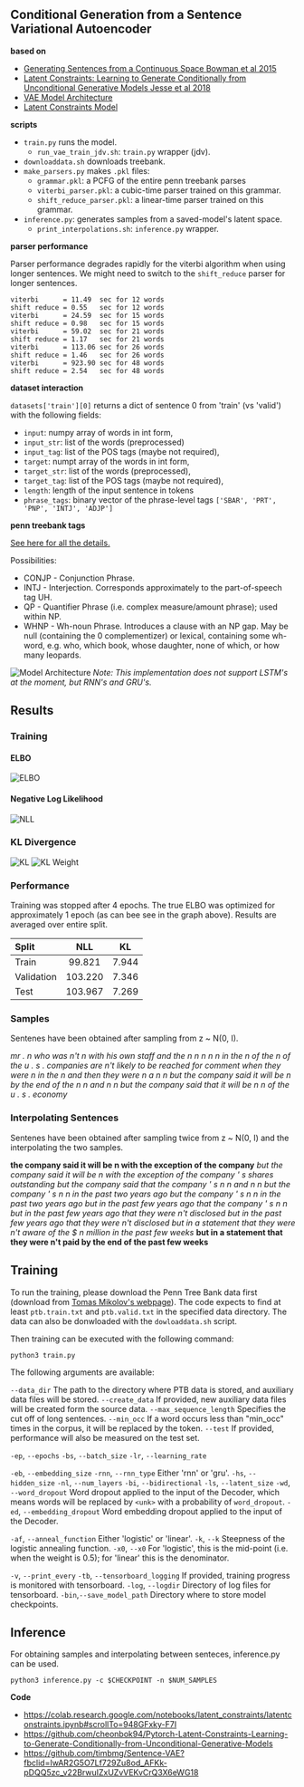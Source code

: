 Conditional Generation from a Sentence Variational Autoencoder
--------------------------------------------------------------

**based on**

+ [Generating Sentences from a Continuous Space Bowman et al 2015](https://arxiv.org/abs/1511.06349)
+ [Latent Constraints: Learning to Generate Conditionally from Unconditional Generative Models Jesse et al 2018](https://openreview.net/forum?id=Sy8XvGb0-)
+ [VAE Model Architecture](https://github.com/timbmg/Sentence-VAE/)
+ [Latent Constraints Model](www.alejandro.com)

**scripts**

+ `train.py` runs the model.
    + `run_vae_train_jdv.sh`: `train.py` wrapper (jdv).
+ `downloaddata.sh` downloads treebank.
+ `make_parsers.py` makes `.pkl` files:
    + `grammar.pkl`: a PCFG of the entire penn treebank parses
    + `viterbi_parser.pkl`: a cubic-time parser trained on this grammar.
    + `shift_reduce_parser.pkl`: a linear-time parser trained on this grammar.
+ `inference.py`: generates samples from a saved-model's latent space.
    + `print_interpolations.sh`: `inference.py` wrapper.

**parser performance**

Parser performance degrades rapidly for the viterbi algorithm when using longer
sentences. We might need to switch to the `shift_reduce` parser for longer
sentences.

```
viterbi      = 11.49  sec for 12 words
shift reduce = 0.55   sec for 12 words
viterbi      = 24.59  sec for 15 words
shift reduce = 0.98   sec for 15 words
viterbi      = 59.02  sec for 21 words
shift reduce = 1.17   sec for 21 words
viterbi      = 113.06 sec for 26 words
shift reduce = 1.46   sec for 26 words
viterbi      = 923.90 sec for 48 words
shift reduce = 2.54   sec for 48 words
```

**dataset interaction**

`datasets['train'][0]` returns a dict of sentence 0 from 'train' (vs 'valid')
with the following fields:

+ `input`: numpy array of words in int form,
+ `input_str`: list of the words (preprocessed)
+ `input_tag`: list of the POS tags (maybe not required),
+ `target`: numpt array of the words in int form,
+ `target_str`: list of the words (preprocessed),
+ `target_tag`: list of the POS tags (maybe not required),
+ `length`: length of the input sentence in tokens
+ `phrase_tags`: binary vector of the phrase-level tags `['SBAR', 'PRT', 'PNP', 'INTJ', 'ADJP']`

**penn treebank tags**

[See here for all the details.](http://www.surdeanu.info/mihai/teaching/ista555-fall13/readings/PennTreebankConstituents.html#X)

Possibilities:

+ CONJP - Conjunction Phrase.
+ INTJ - Interjection. Corresponds approximately to the part-of-speech tag UH.
+ QP - Quantifier Phrase (i.e. complex measure/amount phrase); used within NP.
+ WHNP - Wh-noun Phrase. Introduces a clause with an NP gap. May be null
  (containing the 0 complementizer) or lexical, containing some wh-word, e.g.
  who, which book, whose daughter, none of which, or how many leopards.


![Model Architecture](https://github.com/timbmg/Sentence-VAE/blob/master/figs/model.png "Model Architecture")
_Note: This implementation does not support LSTM's at the moment, but RNN's and GRU's._
## Results
### Training
#### ELBO
![ELBO](https://github.com/timbmg/Sentence-VAE/blob/master/figs/train_elbo.png "ELBO")
#### Negative Log Likelihood
![NLL](https://github.com/timbmg/Sentence-VAE/blob/master/figs/train_nll.png "NLL")
### KL Divergence
![KL](https://github.com/timbmg/Sentence-VAE/blob/master/figs/train_kl.png "KL")
![KL Weight](https://github.com/timbmg/Sentence-VAE/blob/master/figs/kl_weight.png "KL Weight")


### Performance
Training was stopped after 4 epochs. The true ELBO was optimized for approximately 1 epoch (as can bee see in the graph above). Results are averaged over entire split.

| Split       | NLL   | KL    |
|:------------|:------:|:-----:|
| Train       | 99.821 | 7.944 |
| Validation  | 103.220 | 7.346 |
| Test        | 103.967 | 7.269 |
### Samples
Sentenes have been obtained after sampling from z ~ N(0, I).

_mr . n who was n't n with his own staff and the n n n n n_
_in the n of the n of the u . s . companies are n't likely to be reached for comment_
_when they were n in the n and then they were n a n n_
_but the company said it will be n by the end of the n n and n n_
_but the company said that it will be n n of the u . s . economy_

### Interpolating Sentences
Sentenes have been obtained after sampling twice from z ~ N(0, I) and the interpolating the two samples.

**the company said it will be n with the exception of the company**
_but the company said it will be n with the exception of the company ' s shares outstanding_
_but the company said that the company ' s n n and n n_
_but the company ' s n n in the past two years ago_
_but the company ' s n n in the past two years ago_
_but in the past few years ago that the company ' s n n_
_but in the past few years ago that they were n't disclosed_
_but in the past few years ago that they were n't disclosed_
_but in a statement that they were n't aware of the $ n million in the past few weeks_
**but in a statement that they were n't paid by the end of the past few weeks**

## Training
To run the training, please download the Penn Tree Bank data first (download from [Tomas Mikolov's webpage](http://www.fit.vutbr.cz/~imikolov/rnnlm/simple-examples.tgz)). The code expects to find at least `ptb.train.txt` and `ptb.valid.txt` in the specified data directory. The data can also be donwloaded with the `dowloaddata.sh` script.

Then training can be executed with the following command:
```
python3 train.py
```

The following arguments are available:

`--data_dir`  The path to the directory where PTB data is stored, and auxiliary data files will be stored.
`--create_data` If provided, new auxiliary data files will be created form the source data.
`--max_sequence_length` Specifies the cut off of long sentences.
`--min_occ` If a word occurs less than "min_occ" times in the corpus, it will be replaced by the <unk> token.
`--test` If provided, performance will also be measured on the test set.

`-ep`, `--epochs`
`-bs`, `--batch_size`
`-lr`, `--learning_rate`

`-eb`, `--embedding_size`
`-rnn`, `--rnn_type` Either 'rnn' or 'gru'.
`-hs`, `--hidden_size`
`-nl`, `--num_layers`
`-bi`, `--bidirectional`
`-ls`, `--latent_size`
`-wd`, `--word_dropout` Word dropout applied to the input of the Decoder, which means words will be replaced by `<unk>` with a probability of `word_dropout`.
`-ed`, `--embedding_dropout` Word embedding dropout applied to the input of the Decoder.

`-af`, `--anneal_function` Either 'logistic' or 'linear'.
`-k`, `--k` Steepness of the logistic annealing function.
`-x0`, `--x0` For 'logistic', this is the mid-point (i.e. when the weight is 0.5); for 'linear' this is the denominator.

`-v`, `--print_every`
`-tb`, `--tensorboard_logging` If provided, training progress is monitored with tensorboard.
`-log`, `--logdir` Directory of log files for tensorboard.
`-bin`,`--save_model_path` Directory where to store model checkpoints.

## Inference
For obtaining samples and interpolating between senteces, inference.py can be used.
```
python3 inference.py -c $CHECKPOINT -n $NUM_SAMPLES
```


**Code**
+ https://colab.research.google.com/notebooks/latent_constraints/latentconstraints.ipynb#scrollTo=948GFxky-F7I
+ https://github.com/cheonbok94/Pytorch-Latent-Constraints-Learning-to-Generate-Conditionally-from-Unconditional-Generative-Models
+ https://github.com/timbmg/Sentence-VAE?fbclid=IwAR2G5O7Lf729Zu8od_AFKk-pDQQ5zc_v22BrwuIZxUZvVEKvCrQ3X6eWG18
